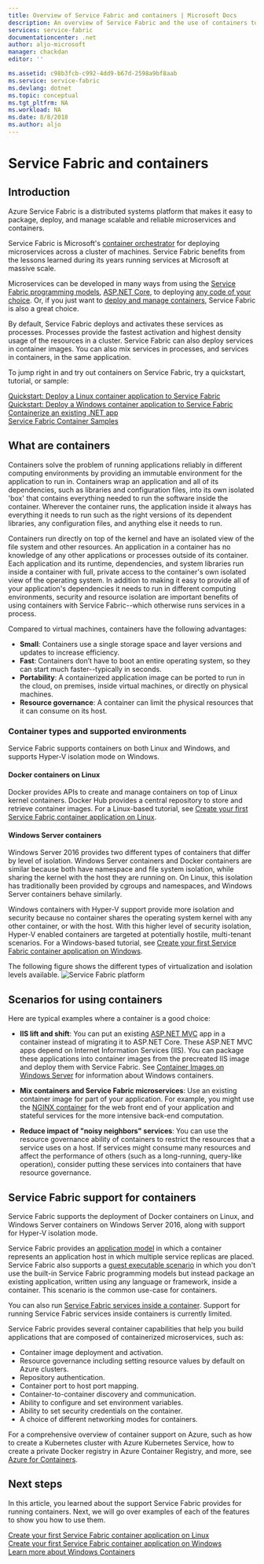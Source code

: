 ```yaml
---
title: Overview of Service Fabric and containers | Microsoft Docs
description: An overview of Service Fabric and the use of containers to deploy microservice applications. This article provides an overview of how containers can be used and the available capabilities in Service Fabric.
services: service-fabric
documentationcenter: .net
author: aljo-microsoft
manager: chackdan
editor: ''

ms.assetid: c98b3fcb-c992-4dd9-b67d-2598a9bf8aab
ms.service: service-fabric
ms.devlang: dotnet
ms.topic: conceptual
ms.tgt_pltfrm: NA
ms.workload: NA
ms.date: 8/8/2018
ms.author: aljo
---
```


# Service Fabric and containers

## Introduction

Azure Service Fabric is a distributed systems platform that makes it easy to package, deploy, and manage scalable and reliable microservices and containers.

Service Fabric is Microsoft's [container orchestrator](service-fabric-cluster-resource-manager-introduction.md) for deploying microservices across a cluster of machines. Service Fabric benefits from the lessons learned during its years running services at Microsoft at massive scale.

Microservices can be developed in many ways from using the [Service Fabric programming models](service-fabric-choose-framework.md), [ASP.NET Core](service-fabric-reliable-services-communication-aspnetcore.md), to deploying [any code of your choice](service-fabric-guest-executables-introduction.md). Or, if you just want to [deploy and manage containers](service-fabric-containers-overview.md), Service Fabric is also a great choice.

By default, Service Fabric deploys and activates these services as processes. Processes provide the fastest activation and highest density usage of the resources in a cluster. Service Fabric can also deploy services in container images. You can also mix services in processes, and services in containers, in the same application.

To jump right in and try out containers on Service Fabric, try a quickstart, tutorial, or sample:  

[Quickstart: Deploy a Linux container application to Service Fabric](service-fabric-quickstart-containers-linux.md)  
[Quickstart: Deploy a Windows container application to Service Fabric](service-fabric-quickstart-containers.md)  
[Containerize an existing .NET app](service-fabric-host-app-in-a-container.md)  
[Service Fabric Container Samples](https://azure.microsoft.com/resources/samples/service-fabric-containers/)  

## What are containers

Containers solve the problem of running applications reliably in different computing environments by providing an immutable environment for the application to run in. Containers wrap an application and all of its dependencies, such as libraries and configuration files, into its own isolated 'box' that contains everything needed to run the software inside the container. Wherever the container runs, the application inside it always has everything it needs to run such as the right versions of its dependent libraries, any configuration files, and anything else it needs to run.

Containers run directly on top of the kernel and have an isolated view of the file system and other resources. An application in a container has no knowledge of any other applications or processes outside of its container. Each application and its runtime, dependencies, and system libraries run inside a container with full, private access to the container's own isolated view of the operating system. In addition to making it easy to provide all of your application's dependencies it needs to run in different computing environments, security and resource isolation are important benefits of using containers with Service Fabric--which otherwise runs services in a process.

Compared to virtual machines, containers have the following advantages:

* **Small**: Containers use a single storage space and layer versions and updates to increase efficiency.
* **Fast**: Containers don’t have to boot an entire operating system, so they can start much faster--typically in seconds.
* **Portability**: A containerized application image can be ported to run in the cloud, on premises, inside virtual machines, or directly on physical machines.
* **Resource governance**: A container can limit the physical resources that it can consume on its host.

### Container types and supported environments

Service Fabric supports containers on both Linux and Windows, and supports Hyper-V isolation mode on Windows.

#### Docker containers on Linux

Docker provides APIs to create and manage containers on top of Linux kernel containers. Docker Hub provides a central repository to store and retrieve container images.
For a Linux-based tutorial, see [Create your first Service Fabric container application on Linux](service-fabric-get-started-containers-linux.md).

#### Windows Server containers

Windows Server 2016 provides two different types of containers that differ by level of isolation. Windows Server containers and Docker containers are similar because both have namespace and file system isolation, while sharing the kernel with the host they are running on. On Linux, this isolation has traditionally been provided by cgroups and namespaces, and Windows Server containers behave similarly.

Windows containers with Hyper-V support provide more isolation and security because no container shares the operating system kernel with any other container, or with the host. With this higher level of security isolation, Hyper-V enabled containers are targeted at potentially hostile, multi-tenant scenarios.
For a Windows-based tutorial, see [Create your first Service Fabric container application on Windows](service-fabric-get-started-containers.md).

The following figure shows the different types of virtualization and isolation levels available.
![Service Fabric platform][Image1]

## Scenarios for using containers

Here are typical examples where a container is a good choice:

* **IIS lift and shift**: You can put an existing [ASP.NET MVC](https://www.asp.net/mvc) app in a container instead of migrating it to ASP.NET Core. These ASP.NET MVC apps depend on Internet Information Services (IIS). You can package these applications into container images from the precreated IIS image and deploy them with Service Fabric. See [Container Images on Windows Server](https://docs.microsoft.com/virtualization/windowscontainers/quick-start/quick-start-windows-server) for information about Windows containers.

* **Mix containers and Service Fabric microservices**: Use an existing container image for part of your application. For example, you might use the [NGINX container](https://hub.docker.com/_/nginx/) for the web front end of your application and stateful services for the more intensive back-end computation.

* **Reduce impact of "noisy neighbors" services**: You can use the resource governance ability of containers to restrict the resources that a service uses on a host. If services might consume many resources and affect the performance of others (such as a long-running, query-like operation), consider putting these services into containers that have resource governance.

## Service Fabric support for containers

Service Fabric supports the deployment of Docker containers on Linux, and Windows Server containers on Windows Server 2016, along with support for Hyper-V isolation mode. 

Service Fabric provides an [application model](service-fabric-application-model.md) in which a container represents an application host in which multiple service replicas are placed. Service Fabric also supports a [guest executable scenario](service-fabric-guest-executables-introduction.md) in which you don't use the built-in Service Fabric programming models but instead package an existing application, written using any language or framework, inside a container. This scenario is the common use-case for containers.

You can also run [Service Fabric services inside a container](service-fabric-services-inside-containers.md). Support for running Service Fabric services inside containers is currently limited.

Service Fabric provides several container capabilities that help you build applications that are composed of containerized microservices, such as:

* Container image deployment and activation.
* Resource governance including setting resource values by default on Azure clusters.
* Repository authentication.
* Container port to host port mapping.
* Container-to-container discovery and communication.
* Ability to configure and set environment variables.
* Ability to set security credentials on the container.
* A choice of different networking modes for containers.

For a comprehensive overview of container support on Azure, such as how to create a Kubernetes cluster with Azure Kubernetes Service, how to create a private Docker registry in Azure Container Registry, and more, see [Azure for Containers](https://docs.microsoft.com/azure/containers/).

## Next steps

In this article, you learned about the support Service Fabric provides for running containers. Next, we will go over examples of each of the features to show you how to use them.

[Create your first Service Fabric container application on Linux](service-fabric-get-started-containers-linux.md)  
[Create your first Service Fabric container application on Windows](service-fabric-get-started-containers.md)  
[Learn more about Windows Containers](https://docs.microsoft.com/virtualization/windowscontainers/about/)

[Image1]: media/service-fabric-containers/Service-Fabric-Types-of-Isolation.png